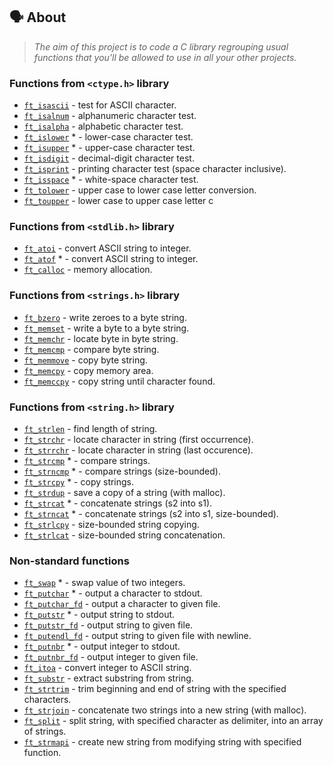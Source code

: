 ## 🗣️ About

> _The aim of this project is to code a C library regrouping usual functions that you'll be allowed to use in all your other projects._

### Functions from `<ctype.h>` library

* [`ft_isascii`](libft/ft_isascii.c)			- test for ASCII character.
* [`ft_isalnum`](libft/ft_isalnum.c)			- alphanumeric character test.
* [`ft_isalpha`](libft/ft_isalpha.c)			- alphabetic character test.
* [`ft_islower`](libft/ft_islower.c) *	- lower-case character test.
* [`ft_isupper`](libft/ft_isupper.c) *	- upper-case character test.
* [`ft_isdigit`](libft/ft_isdigit.c)			- decimal-digit character test.
* [`ft_isprint`](libft/ft_isprint.c)			- printing character test (space character inclusive).
* [`ft_isspace`](libft/ft_isspace.c) *	- white-space character test.
* [`ft_tolower`](libft/ft_tolower.c)			- upper case to lower case letter conversion.
* [`ft_toupper`](libft/ft_toupper.c)			- lower case to upper case letter c

### Functions from `<stdlib.h>` library

* [`ft_atoi`](libft/ft_atoi.c)		- convert ASCII string to integer.
* [`ft_atof`](libft/ft_atof.c) *		- convert ASCII string to integer.
* [`ft_calloc`](libft/ft_calloc.c)	- memory allocation.

### Functions from `<strings.h>` library

* [`ft_bzero`](libft/ft_bzero.c)		- write zeroes to a byte string.
* [`ft_memset`](libft/ft_memset.c)		- write a byte to a byte string.
* [`ft_memchr`](libft/ft_memchr.c)		- locate byte in byte string.
* [`ft_memcmp`](libft/ft_memcmp.c)		- compare byte string.
* [`ft_memmove`](libft/ft_memmove.c)	- copy byte string.
* [`ft_memcpy`](libft/ft_memcpy.c)		- copy memory area.
* [`ft_memccpy`](libft/ft_memccpy.c)	- copy string until character found.


### Functions from `<string.h>` library

* [`ft_strlen`](libft/ft_strlen.c)				- find length of string.
* [`ft_strchr`](libft/ft_strchr.c)				- locate character in string (first occurrence).
* [`ft_strrchr`](libft/ft_strrchr.c)			- locate character in string (last occurence).
* [`ft_strcmp`](libft/ft_strcmp.c) *		- compare strings.
* [`ft_strncmp`](libft/ft_strncmp.c) *			- compare strings (size-bounded).
* [`ft_strcpy`](libft/ft_strcpy.c) *		- copy strings.
* [`ft_strdup`](libft/ft_strdup.c)				- save a copy of a string (with malloc).
* [`ft_strcat`](libft/ft_strcat.c) *		- concatenate strings (s2 into s1).
* [`ft_strncat`](libft/ft_strncat.c) *	- concatenate strings (s2 into s1, size-bounded).
* [`ft_strlcpy`](libft/ft_strlcpy.c)			- size-bounded string copying.
* [`ft_strlcat`](libft/ft_strlcat.c)			- size-bounded string concatenation.

### Non-standard functions

* [`ft_swap`](libft/ft_swap.c) *			- swap value of two integers.
* [`ft_putchar`](libft/ft_putchar.c) *	- output a character to stdout.
* [`ft_putchar_fd`](libft/ft_putchar_fd.c)		- output a character to given file.
* [`ft_putstr`](libft/ft_putstr.c) *		- output string to stdout.
* [`ft_putstr_fd`](libft/ft_putstr_fd.c)		- output string to given file.
* [`ft_putendl_fd`](libft/ft_putendl_fd.c)		- output string to given file with newline.
* [`ft_putnbr`](libft/ft_putnbr.c) *		- output integer to stdout.
* [`ft_putnbr_fd`](libft/ft_putnbr_fd.c)		- output integer to given file.
* [`ft_itoa`](libft/ft_itoa.c)					- convert integer to ASCII string.
* [`ft_substr`](libft/ft_substr.c)				- extract substring from string.
* [`ft_strtrim`](libft/ft_strtrim.c)			- trim beginning and end of string with the specified characters.
* [`ft_strjoin`](libft/ft_strjoin.c)			- concatenate two strings into a new string (with malloc).
* [`ft_split`](libft/ft_split.c)				- split string, with specified character as delimiter, into an array of strings.
* [`ft_strmapi`](libft/ft_strmapi.c)			- create new string from modifying string with specified function.
